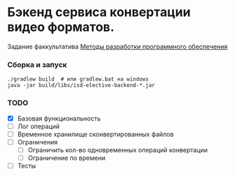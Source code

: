# Бэкенд сервиса конвертации видео форматов.

Задание факкультатива [Методы разработки программного обеспечения](http://wiki.cs.hse.ru/ISDElective)

### Сборка и запуск

```shell script
./gradlew build  # или gradlew.bat на windows
java -jar build/libs/isd-elective-backend-*.jar
``` 

### TODO
- [X] Базовая функциональность
- [ ] Лог операций
- [ ] Временное хранилище сконвертированных файлов
- [ ] Ограничения
    - [ ] Ограничить кол-во одновременных операций конвертации
    - [ ] Ограничение по времени
- [ ] Тесты 